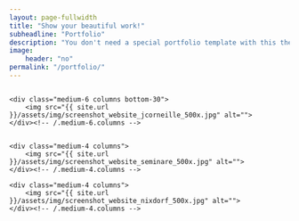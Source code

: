 ```yaml
---
layout: page-fullwidth
title: "Show your beautiful work!"
subheadline: "Portfolio"
description: "You don't need a special portfolio template with this theme. Just check out the great possibilities of the foundation grid and experiment with it."
image:
    header: "no"
permalink: "/portfolio/"
---
```


<div class="row">
    <div class="medium-6 columns bottom-30">
        <img src="{{ site.url }}/assets/img/screenshot_website_moritz-mo-sauer_500x.jpg" alt="">
    </div><!-- /.medium-6.columns -->

    <div class="medium-6 columns bottom-30">
        <img src="{{ site.url }}/assets/img/screenshot_website_jcorneille_500x.jpg" alt="">
    </div><!-- /.medium-6.columns -->
</div><!-- /.row -->


<div class="row top-30">
    <div class="medium-4 columns">
        <img src="{{ site.url }}/assets/img/screenshot_website_stilwandel_500x.jpg" alt="">
    </div><!-- /.medium-4.columns -->

    <div class="medium-4 columns">
        <img src="{{ site.url }}/assets/img/screenshot_website_seminare_500x.jpg" alt="">
    </div><!-- /.medium-4.columns -->

    <div class="medium-4 columns">
        <img src="{{ site.url }}/assets/img/screenshot_website_nixdorf_500x.jpg" alt="">
    </div><!-- /.medium-4.columns -->
</div><!-- /.row -->

